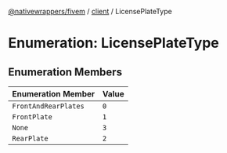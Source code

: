 [@nativewrappers/fivem](../../README.md) / [client](../README.md) / LicensePlateType

# Enumeration: LicensePlateType

## Enumeration Members

| Enumeration Member | Value |
| :------ | :------ |
| `FrontAndRearPlates` | `0` |
| `FrontPlate` | `1` |
| `None` | `3` |
| `RearPlate` | `2` |
